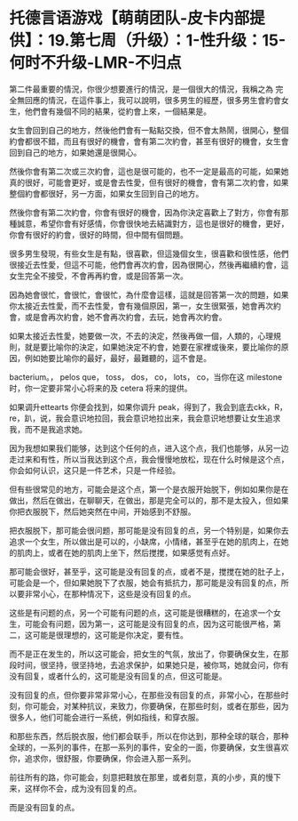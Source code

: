# 托德言语游戏【萌萌团队-皮卡内部提供】：19.第七周（升级）：1-性升级：15-何时不升级-LMR-不归点

第二件最重要的情況，你很少想要進行的情況，是一個很大的情況，我稱之為 完全無回應的情況，在這件事上，我可以說明，很多男生的經歷，很多男生會約會女生，他們會有幾個不同的結果，從約會上來，一個結果是。

女生會回到自己的地方，然後他們會有一點點交換，但不會太熱鬧，很開心，整個約會都很不錯，而且有很好的機會，會有第二次約會，甚至有很好的機會，女生會回到自己的地方，如果她還是很開心。

然後你會有第二次或三次約會，這也是很可能的，也不一定是最高的可能，如果她真的很好，可能會更好，或是會去性愛，但有很好的機會，會有第二次約會，如果整個約會都很好，另一方面，如果女生回到自己的地方。

然後你會有第二次約會，你會有很好的機會，因為你決定喜歡上了對方，你會有那種誠意，希望你會有好感情，你會很快地去結識對方，這也是很好的機會，更好，你會有很好的約會，很好的時間，但中間有個問題。

很多男生發現，有些女生是有點，很喜歡，但這幾個女生，很喜歡和很性感，他們很接近去性愛，但這不可能，他們會再次約會，因為很開心，然後再繼續約會，這女生完全不接受，不會再再約會，或是回答第一次。

因為她會很忙，會很忙，會很忙，為什麼會這樣，這就是回答第一次的問題，如果你太接近去性愛，而不去性愛，會有幾個原因，第一，女生很緊張，她會再次約會，或是會再次約會，她不會再次約會，去玩，她會再次約會。

如果太接近去性愛，她要做一次，不去的決定，然後再做一個，人類的，心理規則，就是要比喻你的決定，如果她決定不約會，她要在家裡或後來，要比喻你的原因，例如她要比喻你的最好，最好，最難聽的，這不會是。

 bacterium。， pelos que， toss， dos， co， lots， co，当你在这 milestone 时，你一定要非常小心将来的及 cetera 将来的提供。

如果调升ettearts 你便会找到，如果你调升 peak，得到了，我会到底去ckk，R，re，趴，说，我会意识地拉回，我会意识地拉出来，我会意识地想要让女生追求我，而不是我追求她。

因为我想如果我们能够，达到这个任何的点，进入这个点，我们也能够，从另一边走过来和有性，所以当我达到这个点，我会慢慢地放松，现在什么时候是这个点，你会如何认识，这只是一件艺术，只是一件经验。

但有些很常见的地方，可能会是这个点，第一个是衣服开始脱下，例如如果你是在做出，然后在做出，在聊聊天，在做出，那是完全可以的，那不是太投入，但如果你把衣服脱下，然后她突然在中间，开始感到不舒服。

把衣服脱下，那可能会很问题，那可能是没有回复的点，另一个特别是，如果你去追求一个女生，所以做出是可以的，小缺席，小情绪，甚至乎在她的肌肉上，在她的肌肉上，或者在她的肌肉上坐下，然后搅搅，如果感觉有点好。

那可能会很好，甚至乎，这可能是没有回复的点，或者不是，搅搅在她的肚子上，可能会是一个，但如果她脱下了衣服，她会有抵抗力，那可能是没有回复的点，所以要非常小心，在那种情况下，这些是没有回复的点。

这些是有问题的点，另一个可能有问题的点，这可能是很糟糕的，在追求一个女生，可能会有问题，因为第一，这可能是没有回复的点，因为这可能很严格，第二，这可能是很理想的，这可能是你决定，要有性。

而不是正在发生的，所以这可能会，把女生的气氛，放出了，你要确保女生，在那段时间，很坚持，很坚持地，去追求保护，如果她只是，被你骂，她就会问，你有没有回复，或者什么的，这可能是没有回复的点，但这可能是。

没有回复的点，但你要非常非常小心，在那些没有回复的点，非常小心，在那些时刻，你可能会，对某种抗议，来致力，你要确保，在那些时刻，或者在那些，因为很多人，他们可能会进行一系统，例如指线，和穿衣服。

和那些东西，然后脱衣服，他们都会联手，所以在你达到，那种全球的联合，那种全球的，一系列的事件，在那一系列的事件，安全的一面，你要确保，女生很喜欢你，追求你，很舒服，你要确保，你会进入那一系列。

前往所有的路，你可能会，刻意把鞋放在那里，或者刻意，真的小步，真的慢下来，这样你不会，成为没有回复的点。

而是没有回复的点。